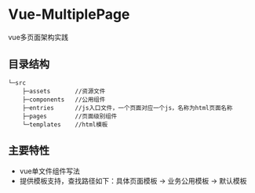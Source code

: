 # Vue-MultiplePage
vue多页面架构实践

## 目录结构

```
└─src
    ├─assets       //资源文件
    ├─components   //公用组件
    ├─entries      //js入口文件，一个页面对应一个js，名称为html页面名称
    ├─pages        //页面级别组件
    └─templates    //html模板
```

## 主要特性

- vue单文件组件写法
- 提供模板支持，查找路径如下：具体页面模板 -> 业务公用模板 -> 默认模板
